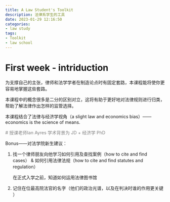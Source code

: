 ```yaml
---
title: A Law Student's Toolkit
description: 法律系学生的工具
date: 2023-01-29 12:16:50
categories:
- law study
tags:
- Toolkit
- law school
---
```


# First week - intriduction

为支撑自己的主张，律师和法学学者在制造论点时有固定套路，本课程能将使你更容易地掌握这些套路。

本课程中的概念很多是二分的区别对立，这将有助于更好地对法律规则进行归类，帮助了解法律作出怎样的监管选择。

本课程结合了法律与经济学视角（a slight law and economics bias）—— economics is the science of means.

<font color='grey'># 授课老师Ian Ayres 学术背景为 JD + 经济学 PhD </font>


Bonus——对法学院新生建议：

1. 找一个律师朋友向他学习如何引用及查找案例（how to cite and find cases） & 如何引用法律法规（how to cite and find statutes and regulation）

   在正式入学之前，知道如何运用法律图书馆

2. 记住在位最高院法官的名字（他们的政治光谱，以及在判决时谁的作用更关键 ）

